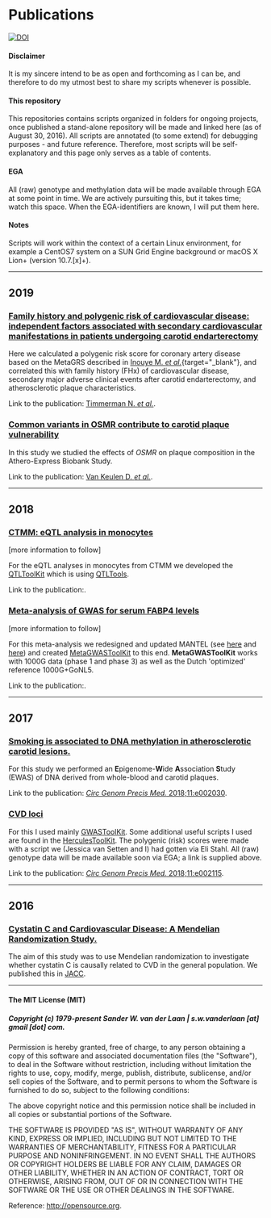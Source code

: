 Publications
============
[![DOI](https://zenodo.org/badge/111704113.svg)](https://zenodo.org/badge/latestdoi/111704113)

#### Disclaimer
It is my sincere intend to be as open and forthcoming as I can be, and therefore to do my utmost best to share my scripts whenever is possible. 

#### This repository
This repositories contains scripts organized in folders for ongoing projects, once published a stand-alone repository will be made and linked here (as of August 30, 2016). All scripts are annotated (to some extend) for debugging purposes - and future reference. Therefore, most scripts will be self-explanatory and this page only serves as a table of contents.

#### EGA
All (raw) genotype and methylation data will be made available through EGA at some point in time. We are actively pursuiting this, but it takes time; watch this space. When the EGA-identifiers are known, I will put them here.

#### Notes
Scripts will work within the context of a certain Linux environment, for example a CentOS7 system on a SUN Grid Engine background or macOS X Lion+ (version 10.7.[x]+). 


--------------

## 2019

### [Family history and polygenic risk of cardiovascular disease: independent factors associated with secondary cardiovascular manifestations in patients undergoing carotid endarterectomy](https://github.com/swvanderlaan/2020_pid_timmerman_n_fhx_prs_cad)

Here we calculated a polygenic risk score for coronary artery disease based on the MetaGRS described in [Inouye M. *et al.*](http://www.onlinejacc.org/content/72/16/1883){target="_blank"}, and correlated this with family history (FHx) of cardiovascular disease, secondary major adverse clinical events after carotid endarterectomy, and atherosclerotic plaque characteristics.

Link to the publication: [Timmerman N. *et al.*](https://www.medrxiv.org/content/10.1101/19006718v2).


### [Common variants in OSMR contribute to carotid plaque vulnerability](2019/vankeulen_d_oncostatin)

In this study we studied the effects of *OSMR* on plaque composition in the Athero-Express Biobank Study.

Link to the publication: [Van Keulen D. *et al.*](https://www.biorxiv.org/content/10.1101/576793v1).


--------------

## 2018

### [CTMM: eQTL analysis in monocytes](2018/ctmm)

[more information to follow]

For the eQTL analyses in monocytes from CTMM we developed the [QTLToolKit](https://github.com/swvanderlaan/QTLToolKit) which is using [QTLTools](https://qtltools.github.io/qtltools/).

Link to the publication:.


### [Meta-analysis of GWAS for serum FABP4 levels](2018/fabp4)

[more information to follow]

For this meta-analysis we redesigned and updated MANTEL (see [here](http://debakker.med.harvard.edu/resources.html) and [here](https://www.ncbi.nlm.nih.gov/pubmed/18852200)) and created [MetaGWASToolKit](https://github.com/swvanderlaan/MetaGWASToolKit) to this end. **MetaGWASToolKit** works with 1000G data (phase 1 and phase 3) as well as the Dutch 'optimized' reference 1000G+GoNL5.

Link to the publication:.


--------------

## 2017

### [Smoking is associated to DNA methylation in atherosclerotic carotid lesions.](2017/smoking_ewas/)

For this study we performed an **E**pigenome-**W**ide **A**ssociation **S**tudy (EWAS) of DNA derived from whole-blood and carotid plaques.

Link to the publication: [_Circ Genom Precis Med._ 2018;11:e002030](https://www.ahajournals.org/doi/full/10.1161/CIRCGEN.117.002030).


### [CVD loci](2017/cvd_loci)

For this I used mainly [GWASToolKit](https://github.com/swvanderlaan/GWASToolKit). Some additional useful scripts I used are found in the [HerculesToolKit](https://github.com/swvanderlaan/HerculesToolKit). The polygenic (risk) scores were made with a script we (Jessica van Setten and I) had gotten via Eli Stahl. All (raw) genotype data will be made available soon via EGA; a link is supplied above.

Link to the publication: [_Circ Genom Precis Med._ 2018;11:e002115](https://www.ahajournals.org/doi/full/10.1161/CIRCGEN.118.002115).


--------------

## 2016

### [Cystatin C and Cardiovascular Disease: A Mendelian Randomization Study.](2016/cystatin_c_power/)

The aim of this study was to use Mendelian randomization to investigate whether cystatin C is causally related to CVD in the general population. We published this in [JACC](https://www.ncbi.nlm.nih.gov/pubmed/?term=27561768).


--------------

#### The MIT License (MIT)
##### Copyright (c) 1979-present Sander W. van der Laan | s.w.vanderlaan [at] gmail [dot] com.

Permission is hereby granted, free of charge, to any person obtaining a copy of this software and associated documentation files (the "Software"), to deal in the Software without restriction, including without limitation the rights to use, copy, modify, merge, publish, distribute, sublicense, and/or sell copies of the Software, and to permit persons to whom the Software is furnished to do so, subject to the following conditions:   

The above copyright notice and this permission notice shall be included in all copies or substantial portions of the Software.

THE SOFTWARE IS PROVIDED "AS IS", WITHOUT WARRANTY OF ANY KIND, EXPRESS OR IMPLIED, INCLUDING BUT NOT LIMITED TO THE WARRANTIES OF MERCHANTABILITY, FITNESS FOR A PARTICULAR PURPOSE AND NONINFRINGEMENT. IN NO EVENT SHALL THE AUTHORS OR COPYRIGHT HOLDERS BE LIABLE FOR ANY CLAIM, DAMAGES OR OTHER LIABILITY, WHETHER IN AN ACTION OF CONTRACT, TORT OR OTHERWISE, ARISING FROM, OUT OF OR IN CONNECTION WITH THE SOFTWARE OR THE USE OR OTHER DEALINGS IN THE SOFTWARE.

Reference: http://opensource.org.
